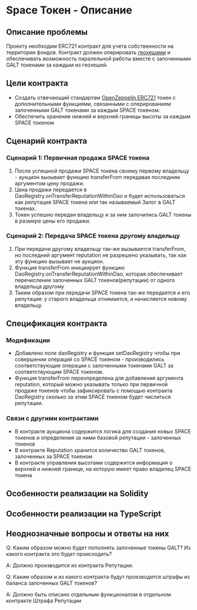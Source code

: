 # Space Токен - Описание

## Описание проблемы
Проекту необходим ERC721 контракт для учета собственности на территории фондов. Контракт должен оперировать [геохешами](https://www.movable-type.co.uk/scripts/geohash.html) и обеспечивать возможность паралельной работы вместе с залоченными GALT токенами за каждым из геохешей.

## Цели контракта
- Создать отвечающий стандартам [OpenZeppelin ERC721](https://github.com/OpenZeppelin/openzeppelin-solidity/blob/master/contracts/token/ERC721) токен с дополнительными функциями, связанными с оперированием залоченными GALT токенами за каждым SPACE токеном.
- Обеспечить хранение нижней и верхней границы высоты за каждым SPACE токеном

## Сценарий контракта
### Сценарий 1: Первичная продажа SPACE токена
1. После успешной продажи SPACE токена своему первому владельцу - аукцион вызывает функцию transferFrom передавая последним аргументом цену продажи.
2. Цена продажи передается в DaoRegistry.onTransferReputationWithinDao и будет использоваться как репутация SPACE токена или так называемый Залог в GALT токенах.
3. Токен успешно передан владельцу и за ним залочились GALT токены в размере цены его продажи.
### Сценарий 2: Передача SPACE токена другому владельцу
1. При передачи другому владельцу так-же вызывается transferFrom, но последний аргумент reputation не разрешено указывать, так как эту функцию вызывает не аукцион.
2. Функция transferFrom инициирует функцию DaoRegistry.onTransferReputationWithinDao, которая обеспечивает перечисление залоченных GALT токенов(репутации) от одного владельца другому
3. Таким образом при передачи SPACE токена так-же передается и его репутация: у старого владельца отнимается, и начисляется новому владельцу.

## Спецификация контракта
### Модификации
- Добавлено поле daoRegistry и функция setDaoRegistry чтобы при совершении операций со SPACE токеном - производились соответствующие операции с залоченными токенами GALT за соответствующим SPACE токеном.
- Функция transferFrom переопределена для добавления аргумента reputation, который можно указывать только при первичной продаже токенов чтобы зафиксировать c помощью контракта DaoRegistry сколько за этим SPACE токеном будет числиться репутации.
### Связи с другими контрактами
- В контракте аукциона содержится логика для создания новых SPACE токенов и определения за ними базовой репутации - залоченных токенов
- В контракте Reputation хранится количество GALT токенов, залоченных за SPACE токеном
- В контракте управления высотами содержится информация о верхней и нижней границе, на которую имеет право владелец SPACE токена


## Особенности реализации на Solidity

## Особенности реализации на TypeScript

## Неоднозначные вопросы и ответы на них
Q: Каким образом можно будет пополнять залоченные токены GALT? Из какого контракта это будет происходить?

A: Должно производится из контракта Репутации.

Q: Каким образом и из какого контракта будут производится штрафы из баланса залоченных GALT токенов?

A: Должно быть описано отдельным функционалом в отдельном контракте Штрафа Репутации
